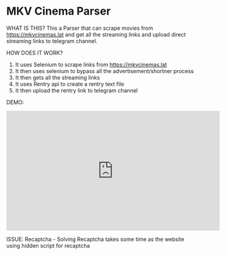 # MKV Cinema Parser

WHAT IS THIS?
This a Parser that can scrape movies from https://mkvcinemas.lat and get all the streaming links and upload direct streaming links to telegram channel.

HOW DOES IT WORK?

1. It uses Selenium to scrape links from https://mkvcinemas.lat
2. It then uses selenium to bypass all the advertisement/shortner process
3. It then gets all the streaming links
4. It uses Rentry api to create a rentry text file
5. It then upload the rentry link to telegram channel

DEMO:

<iframe width="560" height="315" src="https://www.youtube.com/embed/MfaWeE52syA" title="YouTube video player" frameborder="0" allow="accelerometer; autoplay; clipboard-write; encrypted-media; gyroscope; picture-in-picture; web-share" allowfullscreen></iframe>

ISSUE:
Recaptcha - Solving Recaptcha takes some time as the website using hidden script for recaptcha
